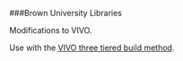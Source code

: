 ###Brown University Libraries

Modifications to VIVO.  

Use with the [VIVO three tiered build method](https://wiki.duraspace.org/display/VIVO/Building+VIVO+in+3+tiers).   
